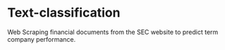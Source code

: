 # Text-classification
Web Scraping financial documents from the SEC website to predict term company performance.
